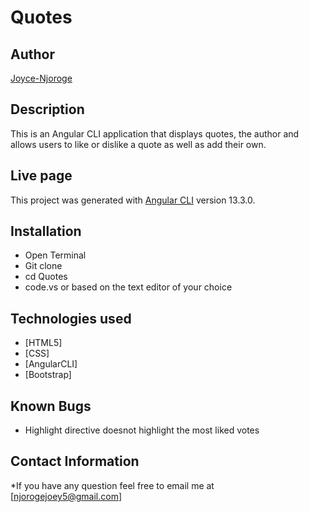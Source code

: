 # Quotes

## Author
[Joyce-Njoroge](https://github.com/joey57)

## Description
This is an Angular CLI application that displays quotes, the author and allows users to like or dislike a quote as well as add their own.

## Live page

This project was generated with [Angular CLI](https://github.com/angular/angular-cli) version 13.3.0.

## Installation
* Open Terminal 
* Git clone
* cd Quotes
* code.vs or based on the text editor of your choice

## Technologies used
* [HTML5]
* [CSS]
* [AngularCLI]
* [Bootstrap]

## Known Bugs
* Highlight directive doesnot highlight the most liked votes

## Contact Information
*If you have any question feel free to email me at [njorogejoey5@gmail.com]
